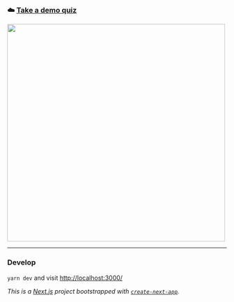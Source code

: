 ### ☁️ [Take a demo quiz](https://quiz-delta.vercel.app)


<img src="https://quiz-delta.vercel.app/demo.gif" width="500">

---

### Develop
`yarn dev` and visit [http://localhost:3000/](http://localhost:3000/)


_This is a [Next.js](https://nextjs.org/) project bootstrapped with [`create-next-app`](https://github.com/vercel/next.js/tree/canary/packages/create-next-app)._

